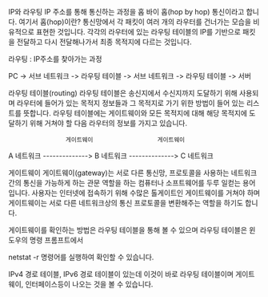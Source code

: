 IP와 라우팅
IP 주소를 통해 통신하는 과정을 홉 바이 홉(hop by hop) 통신이라고 합니다.
여기서 홉(hop)이란? 통신망에서 각 패킷이 여러 개의 라우터를 건너가는 모습을 비유적으로 표현한 것입니다.
각각의 라우터에 있는 라우팅 테이블의 IP를 기반으로 패킷을 전달하고 다시 전달해나가서 최종 목적지에 다르는 것입니다.

라우팅 : IP주소를 찾아가는 과정

PC -> 서브 네트워크 -> 라우팅 테이블 -> 서브 네트워크 -> 라우팅 테이블 -> 서버

 



라우팅 테이블(routing)
라우팅 테이블은 송신지에서 수신지까지 도달하기 위해 사용되며 라우터에 들어가 있는 목적지 정보들과 그 목적지로 가기 위한 방법이 들어 있는 리스트를 뜻합니다. 라우팅 테이블에는 게이트웨이와 모든 목적지에 대해 해당 목적지에 도달하기 위해 거쳐야 할 다음 라우터의 정보를 가지고 있습니다.

 

                    게이트웨이                  게이트웨이

A 네트워크  --------------> B 네트워크 --------------> C 네트워크

 

게이트웨이
게이트웨이(gateway)는 서로 다른 통신망, 프로토콜을 사용하는 네트워크 간의 통신을 가능하게 하는 관문 역할을 하는 컴퓨터나 소프트웨어를 두루 일컫는 용어입니다. 사용자는 인터넷에 접속하기 위해 수많은 톨게이트인 게이트웨이를 거쳐야 하며 게이트웨이는 서로 다른 네트워크상의 통신 프로토콜을 변환해주는 역할을 하기도 합니다.

 

게이트웨이를 확인하는 방법은 라우팅 테이블을 통해 볼 수 있으며 라우팅 테이블은 윈도우의 명령 프롬프트에서

netstat -r 명령어를 실행하여 확인할 수 있습니다.

IPv4 경로 테이블, IPv6 경로 테이블이 있는데 이것이 바로 라우팅 테이블이며 게이트웨이, 인터페이스등이 나오는 것을 볼 수 있습니다.
